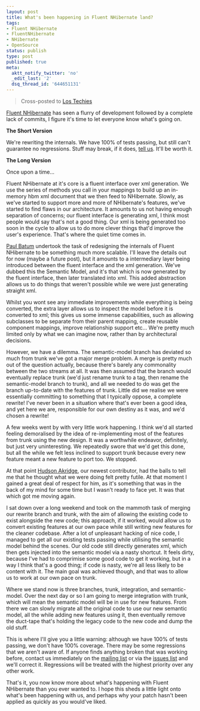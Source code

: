 ```yaml
---
layout: post
title: What's been happening in Fluent NHibernate land?
tags:
- Fluent NHibernate
- FluentNHibernate
- NHibernate
- OpenSource
status: publish
type: post
published: true
meta:
  aktt_notify_twitter: 'no'
  _edit_last: '2'
  dsq_thread_id: '644651131'
---
```

<blockquote>Cross-posted to <a href="http://jagregory.lostechies.com/archive/2009/04/28/what-s-been-happening-in-fluent-nhibernate-land.aspx">Los Techies</a></blockquote>

<a href="http://www.fluentnhibernate.org">Fluent NHibernate</a> has seen a flurry of development followed by a complete lack of commits, I figure it's time to let everyone know what's going on.

<strong>The Short Version</strong>

We're rewriting the internals. We have 100% of tests passing, but still can't guarantee no regressions. Stuff may break, if it does, <a href="http://groups.google.com/group/fluent-nhibernate">tell us</a>. It'll be worth it.

<strong>The Long Version</strong>

Once upon a time...

Fluent NHibernate at it's core is a fluent interface over xml generation. We use the series of methods you call in your mappings to build up an in-memory hbm xml document that we then feed to NHibernate. Slowly, as we've started to support more and more of NHibernate's features, we've started to find flaws in our architecture. It amounts to us not having enough separation of concerns; our fluent interface is generating xml, I think most people would say that's not a good thing. Our xml is being generated too soon in the cycle to allow us to do more clever things that'd improve the user's experience. That's where the quiet time comes in.

<a href="http://www.paulbatum.com">Paul Batum</a> undertook the task of redesigning the internals of Fluent NHibernate to be something much more scalable. I'll leave the details out for now (maybe a future post), but it amounts to a intermediary layer being introduced between the fluent interface and the xml generation. We've dubbed this the Semantic Model, and it's that which is now generated by the fluent interface, then later translated into xml. This added abstraction allows us to do things that weren't possible while we were just generating straight xml.

Whilst you wont see any immediate improvements while everything is being converted, the extra layer allows us to inspect the model before it is converted to xml; this gives us some immense capabilities, such as allowing subclasses to be separate from their parent mapping, create reusable component mappings, improve relationship support etc... We're pretty much limited only by what we can imagine now, rather than by architectural decisions.

However, we have a dilemma. The semantic-model branch has deviated so much from trunk we've got a major merge problem. A merge is pretty much out of the question actually, because there's barely any commonality between the two streams at all. It was then assumed that the branch would eventually replace trunk (we'd just rename trunk to a tag, then rename the semantic-model branch to trunk), and all we needed to do was get the branch up-to-date with the features of trunk. Little did we realise we were essentially committing to something that I typically oppose, a complete rewrite! I've never been in a situation where that's ever been a good idea, and yet here we are, responsible for our own destiny as it was, and we'd chosen a rewrite!

A few weeks went by with very little work happening. I think we'd all started feeling demoralised by the idea of re-implementing most of the features from trunk using the new design. It was a worthwhile endeavor, definitely, but just very uninteresting. We repeatedly swore that we'd get this done, but all the while we felt less inclined to support trunk because every new feature meant a new feature to port too. We stopped.

At that point <a href="http://www.bestguesstheory.com/">Hudson Akridge</a>, our newest contributor, had the balls to tell me that he thought what we were doing felt pretty futile. At that moment I gained a great deal of respect for him, as it's something that was in the back of my mind for some time but I wasn't ready to face yet. It was that which got me moving again.

I sat down over a long weekend and took on the mammoth task of merging our rewrite branch and trunk, with the aim of allowing the existing code to exist alongside the new code; this approach, if it worked, would allow us to convert existing features at our own pace while still writing new features for the cleaner codebase. After a lot of unpleasant hacking of nice code, I managed to get all our existing tests passing while utilising the semantic model behind the scenes. Our old code still directly generates xml, which then gets injected into the semantic model via a nasty shortcut. It feels dirty, because I've had to comprimise some good code to get it working, but in a way I think that's a good thing; if code is nasty, we're all less likely to be content with it. The main goal was achieved though, and that was to allow us to work at our own pace on trunk.

Where we stand now is three branches, trunk, integration, and semantic-model. Over the next day or so I am going to merge integration with trunk, which will mean the semantic model will be in use for new features. From there we can slowly migrate all the original code to use our new semantic model, all the while adding new features using it, then eventually remove the duct-tape that's holding the legacy code to the new code and dump the old stuff.

This is where I'll give you a little warning: although we have 100% of tests passing, we don't have 100% coverage. There may be some regressions that we aren't aware of. If anyone finds anything broken that was working before, contact us immediately on the <a href="groups.google.com/group/fluent-nhibernate">mailing list</a> or via the <a href="http://code.google.com/p/fluent-nhibernate/issues/list">issues list</a> and we'll correct it. Regressions will be treated with the highest priority over any other work.

That's it, you now know more about what's happening with Fluent NHibernate than you ever wanted to. I hope this sheds a little light onto what's been happening with us, and perhaps why your patch hasn't been applied as quickly as you would've liked.
